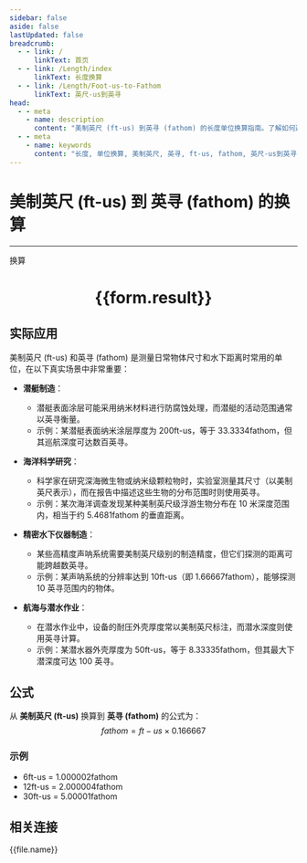 ```yaml
---
sidebar: false
aside: false
lastUpdated: false
breadcrumb:
  - - link: /
      linkText: 首页
  - - link: /Length/index
      linkText: 长度换算
  - - link: /Length/Foot-us-to-Fathom
      linkText: 英尺-us到英寻
head:
  - - meta
    - name: description
      content: "美制英尺 (ft-us) 到英寻 (fathom) 的长度单位换算指南。了解如何通过公式 fathom = ft-us × 0.166667 换算为英寻。"
  - - meta
    - name: keywords
      content: "长度, 单位换算, 美制英尺, 英寻, ft-us, fathom, 英尺-us到英寻, 长度换算指南"
---
```

# 美制英尺 (ft-us) 到 英寻 (fathom) 的换算
---
<script setup>
import { onMounted, reactive, inject, ref } from 'vue'
import { NButton, NForm, NFormItem, NInput, NInputNumber, NSelect, NCard, useMessage,NGrid ,NGi } from 'naive-ui'
import { defineClientComponent } from 'vitepress'
import { Length } from '../../files';

const convert = inject('convert')

const form = reactive({
  number: null,
  result: '',
})

const convertHandler = () => {
  if (form.number !== null && !isNaN(form.number)) {
    const convertedValue = parseFloat(form.number) * 0.166667
    form.result = `${form.number}ft-us = ${convertedValue.toFixed(6)}fathom`
  } else {
    form.result = '请输入有效的数值。'
  }
}
</script>

<n-form size="large" :model="form">
  <n-form-item label="美制英尺 (ft-us)">
    <n-input-number v-model:value="form.number" placeholder="输入美制英尺" style="width: 100%" />
  </n-form-item>
  <n-form-item>
    <n-button type="info" @click="convertHandler" block>换算</n-button>
  </n-form-item>
</n-form>

<n-card  embedded :bordered="false" hoverable>
  <div  style="text-align:center">
    <h1>{{form.result}}</h1>
  </div>
</n-card>

## 实际应用

美制英尺 (ft-us) 和英寻 (fathom) 是测量日常物体尺寸和水下距离时常用的单位，在以下真实场景中非常重要：

- **潜艇制造**：
  - 潜艇表面涂层可能采用纳米材料进行防腐蚀处理，而潜艇的活动范围通常以英寻衡量。
  - 示例：某潜艇表面纳米涂层厚度为 200ft-us，等于 33.3334fathom，但其巡航深度可达数百英寻。

- **海洋科学研究**：
  - 科学家在研究深海微生物或纳米级颗粒物时，实验室测量其尺寸（以美制英尺表示），而在报告中描述这些生物的分布范围时则使用英寻。
  - 示例：某次海洋调查发现某种美制英尺级浮游生物分布在 10 米深度范围内，相当于约 5.4681fathom 的垂直距离。

- **精密水下仪器制造**：
  - 某些高精度声呐系统需要美制英尺级别的制造精度，但它们探测的距离可能跨越数英寻。
  - 示例：某声呐系统的分辨率达到 10ft-us（即 1.66667fathom），能够探测 10 英寻范围内的物体。

- **航海与潜水作业**：
  - 在潜水作业中，设备的耐压外壳厚度常以美制英尺标注，而潜水深度则使用英寻计算。
  - 示例：某潜水器外壳厚度为 50ft-us，等于 8.33335fathom，但其最大下潜深度可达 100 英寻。

## 公式

从 **美制英尺 (ft-us)** 换算到 **英寻 (fathom)** 的公式为：
$$ fathom = ft-us \times 0.166667 $$

### 示例
- 6ft-us = 1.000002fathom
- 12ft-us = 2.000004fathom
- 30ft-us = 5.00001fathom

## 相关连接
<n-grid x-gap="12" :cols="2">
  <n-gi v-for="(file, index) in Length" :key="index">
    <n-button
      text
      tag="a"
      :href="file.path"
      type="info"
    >
      {{file.name}}
    </n-button>
  </n-gi>
</n-grid>